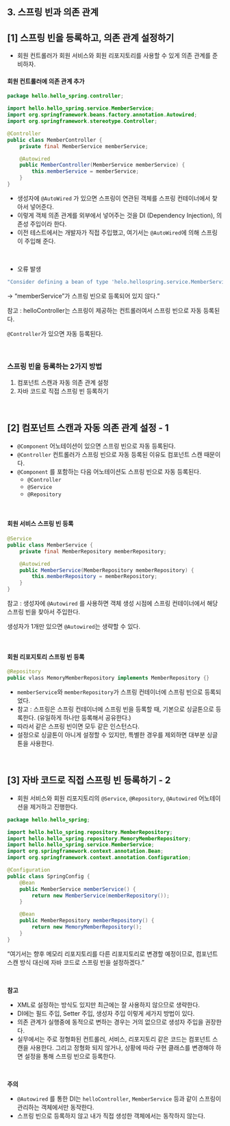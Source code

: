 ## 3. 스프링 빈과 의존 관계

## [1] 스프링 빈을 등록하고, 의존 관계 설정하기

- 회원 컨트롤러가 회원 서비스와 회원 리포지토리를 사용할 수 있게 의존 관계를 준비하자.

#### 회원 컨트롤러에 의존 관계 추가

```java
package hello.hello_spring.controller;

import hello.hello_spring.service.MemberService;
import org.springframework.beans.factory.annotation.Autowired;
import org.springframework.stereotype.Controller;

@Controller
public class MemberController {
    private final MemberService memberService;

    @Autowired
    public MemberController(MemberService memberService) {
        this.memberService = memberService;
    }
}
```

- 생성자에 `@AutoWired` 가 있으면 스프링이 연관된 객체를 스프링 컨테이너에서 찾아서 넣어준다.
- 이렇게 객체 의존 관계를 외부에서 넣어주는 것을 DI (Dependency Injection), 의존성 주입이라 한다.
- 이전 테스트에서는 개발자가 직접 주입했고, 여기서는 `@AutoWired`에 의해 스프링이 주입해 준다.

<br/>

- 오류 발생

```java
"Consider defining a bean of type 'helo.hellospring.service.MemberService' in your configuration."
```

→ “memberService”가 스프링 빈으로 등록되어 있지 않다.”

참고 : helloController는 스프링이 제공하는 컨트롤러여서 스프링 빈으로 자동 등록된다.

`@Controller`가 있으면 자동 등록된다.

<br/>

### 스프링 빈을 등록하는 2가지 방법

1. 컴포넌트 스캔과 자동 의존 관계 설정
2. 자바 코드로 직접 스프링 빈 등록하기

<br/>

## [2] 컴포넌트 스캔과 자동 의존 관계 설정 - 1

- `@Component`  어노테이션이 있으면 스프링 빈으로 자동 등록된다.
- `@Controller`  컨트롤러가 스프링 빈으로 자동 등록된 이유도 컴포넌트 스캔 때문이다.
- `@Component` 를 포함하는 다음 어노테이션도 스프링 빈으로 자동 등록된다.
    - `@Controller`
    - `@Service`
    - `@Repository`

<br/>

#### 회원 서비스 스프링 빈 등록

```java
@Service
public class MemberService {
    private final MemberRepository memberRepository;

    @Autowired
    public MemberService(MemberRepository memberRepository) {
        this.memberRepository = memberRepository;
    }
}
```

참고 : 생성자에 `@Autowired` 를 사용하면 객체 생성 시점에 스프링 컨테이너에서 해당 스프링 빈을 찾아서 주입한다.

생성자가 1개만 있으면 `@Autowired`는 생략할 수 있다.

<br/>

#### 회원 리포지토리 스프링 빈 등록

```java
@Repository
public vlass MemoryMemberRepository implements MemberRepository {}
```

- `memberService`와 `memberRepository`가 스프링 컨테이너에 스프링 빈으로 등록되었다.
- 참고 : 스프링은 스프링 컨테이너에 스프링 빈을 등록할 때, 기본으로 싱글톤으로 등록한다. (유일하게 하나만 등록해서 공유한다.)
- 따라서 같은 스프링 빈이면 모두 같은 인스턴스다.
- 설정으로 싱글톤이 아니게 설정할 수 있지만, 특별한 경우를 제외하면 대부분 싱글톤을 사용한다.

<br/>

## [3] 자바 코드로 직접 스프링 빈 등록하기 - 2

- 회원 서비스와 회원 리포지토리의 `@Service`, `@Repository`, `@Autowired` 어노테이션을 제거하고 진행한다.

```java
package hello.hello_spring;

import hello.hello_spring.repository.MemberRepository;
import hello.hello_spring.repository.MemoryMemberRepository;
import hello.hello_spring.service.MemberService;
import org.springframework.context.annotation.Bean;
import org.springframework.context.annotation.Configuration;

@Configuration
public class SpringConfig {
    @Bean
    public MemberService memberService() {
        return new MemberService(memberRepository());
    }

    @Bean
    public MemberRepository memberRepository() {
        return new MemoryMemberRepository();
    }
}
```

“여기서는 향후 메모리 리포지토리를 다른 리포지토리로 변경할 예정이므로, 컴포넌트 스캔 방식 대신에 자바 코드로 스프링 빈을 설정하겠다.”

<br/>

**참고**
- XML로 설정하는 방식도 있지만 최근에는 잘 사용하지 않으므로 생략한다.
- DI에는 필드 주입, Setter 주입, 생성자 주입 이렇게 세가지 방법이 있다.
- 의존 관계가 실행중에 동적으로 변하는 경우는 거의 없으므로 생성자 주입을 권장한다.
- 실무에서는 주로 정형화된 컨트롤러, 서비스, 리포지토리 같은 코드는 컴포넌트 스캔을 사용한다. 그리고 정형화 되지 않거나, 상황에 따라 구현 클래스를 변경해야 하면 설정을 통해 스프링 빈으로 등록한다.

<br/>

**주의**
- `@Autowired` 를 통한 DI는 `helloController`, `MemberService` 등과 같이 스프링이 관리하는 객체에서만 동작한다.
- 스프링 빈으로 등록하지 않고 내가 직접 생성한 객체에서는 동작하지 않는다.